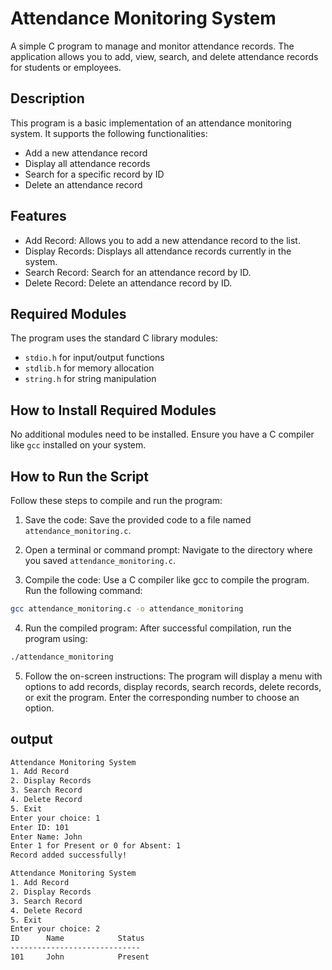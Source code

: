 # Attendance Monitoring System
A simple C program to manage and monitor attendance records. The application allows you to add, view, search, and delete attendance records for students or employees.

## Description
This program is a basic implementation of an attendance monitoring system. It supports the following functionalities:

- Add a new attendance record
- Display all attendance records
- Search for a specific record by ID
- Delete an attendance record

## Features
- Add Record: Allows you to add a new attendance record to the list.
- Display Records: Displays all attendance records currently in the system.
- Search Record: Search for an attendance record by ID.
- Delete Record: Delete an attendance record by ID.

## Required Modules
The program uses the standard C library modules:

- `stdio.h` for input/output functions
- `stdlib.h` for memory allocation
- `string.h` for string manipulation

## How to Install Required Modules
No additional modules need to be installed. Ensure you have a C compiler like `gcc` installed on your system.

## How to Run the Script
Follow these steps to compile and run the program:

1. Save the code: Save the provided code to a file named `attendance_monitoring.c`.

2. Open a terminal or command prompt: Navigate to the directory where you saved `attendance_monitoring.c`.

3. Compile the code: Use a C compiler like gcc to compile the program. Run the following command:
```bash 
gcc attendance_monitoring.c -o attendance_monitoring
```
4. Run the compiled program: After successful compilation, run the program using:
```bash 
./attendance_monitoring
```
5. Follow the on-screen instructions: The program will display a menu with options to add records, display records, search records, delete records, or exit the program. Enter the corresponding number to choose an option.

## output
```bash
Attendance Monitoring System
1. Add Record
2. Display Records
3. Search Record
4. Delete Record
5. Exit
Enter your choice: 1
Enter ID: 101
Enter Name: John
Enter 1 for Present or 0 for Absent: 1
Record added successfully!

Attendance Monitoring System
1. Add Record
2. Display Records
3. Search Record
4. Delete Record
5. Exit
Enter your choice: 2
ID      Name            Status
-----------------------------
101     John            Present
```

